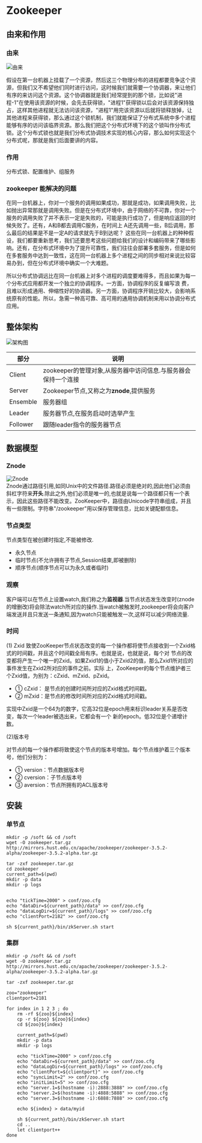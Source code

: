 Zookeeper
===

## 由来和作用

### 由来
![由来](origin.png)  

假设在第一台机器上挂载了一个资源，然后这三个物理分布的进程都要竞争这个资源，但我们又不希望他们同时进行访问，这时候我们就需要一个协调器，来让他们有序的来访问这个资源。这个协调器就是我们经常提到的那个锁，比如说"进程-1"在使用该资源的时候，会先去获得锁，"进程1"获得锁以后会对该资源保持独占，这样其他进程就无法访问该资源，"进程1"用完该资源以后就将锁释放掉，让其他进程来获得锁，那么通过这个锁机制，我们就能保证了分布式系统中多个进程能够有序的访问该临界资源。那么我们把这个分布式环境下的这个锁叫作分布式锁。这个分布式锁也就是我们分布式协调技术实现的核心内容，那么如何实现这个分布式呢，那就是我们后面要讲的内容。

### 作用
分布式锁、配置维护、组服务

### zookeeper 能解决的问题 
在同一台机器上，你对一个服务的调用如果成功，那就是成功，如果调用失败，比如抛出异常那就是调用失败。但是在分布式环境中，由于网络的不可靠，你对一个服务的调用失败了并不表示一定是失败的，可能是执行成功了，但是响应返回的时候失败了。还有，A和B都去调用C服务，在时间上 A还先调用一些，B后调用，那么最后的结果是不是一定A的请求就先于B到达呢？ 这些在同一台机器上的种种假设，我们都要重新思考，我们还要思考这些问题给我们的设计和编码带来了哪些影响。还有，在分布式环境中为了提升可靠性，我们往往会部署多套服务，但是如何在多套服务中达到一致性，这在同一台机器上多个进程之间的同步相对来说比较容易办到，但在分布式环境中确实一个大难题。

所以分布式协调远比在同一台机器上对多个进程的调度要难得多，而且如果为每一个分布式应用都开发一个独立的协调程序。一方面，协调程序的反复编写浪 费，且难以形成通用、伸缩性好的协调器。另一方面，协调程序开销比较大，会影响系统原有的性能。所以，急需一种高可靠、高可用的通用协调机制来用以协调分布式应用。 

## 整体架构
![架构图](zookeeper_structure.jpg)  

| 部分 | 说明 |
|---|---|
| Client | zookeeper的管理对象,从服务器中访问信息.与服务器会保持一个连接 |
| Server | Zookeeper节点,又称之为**znode**,提供服务 |
| Ensemble | 服务器组 |
| Leader | 服务器节点,在服务启动时选举产生 |
| Follower | 跟随leader指令的服务器节点 |

## 数据模型
### Znode
![Znode](znode.png)  
Znode通过路径引用,如同Unix中的文件路径.路径必须是绝对的,因此他们必须由斜杠字符来**开头**.除此之外,他们必须是唯一的,也就是说每一个路径都只有一个表示，因此这些路径不能改变。ZooKeeper中，路径由Unicode字符串组成，并且有一些限制。字符串"/zookeeper"用以保存管理信息，比如关键配额信息。

### 节点类型
节点类型在被创建时指定,不能被修改.

- 永久节点
- 临时节点(不允许拥有子节点,Session结束,即被删除)
- 顺序节点(顺序节点可以为永久或者临时)

### 观察
客户端可以在节点上设置watch,我们称之为**监视器**.当节点状态发生改变时(znode的增删改)将会除法watch所对应的操作.当watch被触发时,zookeeper将会向客户端发送并且只发送一条通知,因为watch只能被触发一次,这样可以减少网络流量.

### 时间

(1) Zxid
致使ZooKeeper节点状态改变的每一个操作都将使节点接收到一个Zxid格式的时间戳，并且这个时间戳全局有序。也就是说，也就是说，每个对 节点的改变都将产生一个唯一的Zxid。如果Zxid1的值小于Zxid2的值，那么Zxid1所对应的事件发生在Zxid2所对应的事件之前。实际 上，ZooKeeper的每个节点维护者三个Zxid值，为别为：cZxid、mZxid、pZxid。

- ① cZxid： 是节点的创建时间所对应的Zxid格式时间戳。
- ② mZxid：是节点的修改时间所对应的Zxid格式时间戳。

实现中Zxid是一个64为的数字，它高32位是epoch用来标识leader关系是否改变，每次一个leader被选出来，它都会有一个 新的epoch。低32位是个递增计数。 

(2)版本号

对节点的每一个操作都将致使这个节点的版本号增加。每个节点维护着三个版本号，他们分别为：
- ① version：节点数据版本号
- ② cversion：子节点版本号
- ③ aversion：节点所拥有的ACL版本号

## 安装

### 单节点

```
mkdir -p /soft && cd /soft
wget -O zookeeper.tar.gz http://mirrors.hust.edu.cn/apache/zookeeper/zookeeper-3.5.2-alpha/zookeeper-3.5.2-alpha.tar.gz

tar -zxf zookeeper.tar.gz
cd zookeeper
current_path=$(pwd)
mkdir -p data
mkdir -p logs


echo "tickTime=2000" > conf/zoo.cfg
echo "dataDir=${current_path}/data" >> conf/zoo.cfg
echo "dataLogDir=${current_path}/logs" >> conf/zoo.cfg
echo "clientPort=2182" >> conf/zoo.cfg

sh ${current_path}/bin/zkServer.sh start
```


### 集群

```
mkdir -p /soft && cd /soft
wget -O zookeeper.tar.gz http://mirrors.hust.edu.cn/apache/zookeeper/zookeeper-3.5.2-alpha/zookeeper-3.5.2-alpha.tar.gz

tar -zxf zookeeper.tar.gz

zoo="zookeeper"
clientport=2181

for index in 1 2 3 ; do 
    rm -rf ${zoo}${index}
    cp -r ${zoo} ${zoo}${index}
    cd ${zoo}${index}

    current_path=$(pwd)
    mkdir -p data
    mkdir -p logs

    echo "tickTime=2000" > conf/zoo.cfg
    echo "dataDir=${current_path}/data" >> conf/zoo.cfg
    echo "dataLogDir=${current_path}/logs" >> conf/zoo.cfg
    echo "clientPort=${clientport}" >> conf/zoo.cfg
    echo "syncLimit=2" >> conf/zoo.cfg
    echo "initLimit=5" >> conf/zoo.cfg
    echo "server.1=$(hostname -i):2888:3888" >> conf/zoo.cfg
    echo "server.2=$(hostname -i):4888:5888" >> conf/zoo.cfg
    echo "server.3=$(hostname -i):6888:7888" >> conf/zoo.cfg

    echo ${index} > data/myid

    sh ${current_path}/bin/zkServer.sh start
    cd ..
    let clientport++
done
```